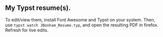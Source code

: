 ## My Typst resume(s). 
To edit/view them, install Font Awesome and Typst on your system. Then, use `typst watch JBonham_Resume.typ`, and open the resulting PDF in firefox. Refresh for live edits.
